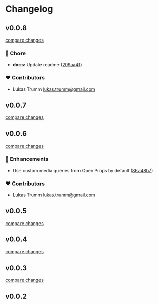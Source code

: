 # Changelog


## v0.0.8

[compare changes](https://github.com/lttr/nuxt-config-postcss/compare/v0.0.7...v0.0.8)

### 🏡 Chore

- **docs:** Update readme ([209aa4f](https://github.com/lttr/nuxt-config-postcss/commit/209aa4f))

### ❤️ Contributors

- Lukas Trumm <lukas.trumm@gmail.com>

## v0.0.7

[compare changes](https://github.com/lttr/nuxt-config-postcss/compare/v0.0.6...v0.0.7)

## v0.0.6

[compare changes](https://github.com/lttr/nuxt-config-postcss/compare/v0.0.5...v0.0.6)

### 🚀 Enhancements

- Use custom media queries from Open Props by default ([86a48b7](https://github.com/lttr/nuxt-config-postcss/commit/86a48b7))

### ❤️ Contributors

- Lukas Trumm <lukas.trumm@gmail.com>

## v0.0.5

[compare changes](https://github.com/lttr/nuxt-config-postcss/compare/v0.0.4...v0.0.5)

## v0.0.4

[compare changes](https://github.com/lttr/nuxt-config-postcss/compare/v0.0.3...v0.0.4)

## v0.0.3

[compare changes](https://github.com/lttr/nuxt-config-postcss/compare/v0.0.2...v0.0.3)

## v0.0.2


